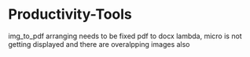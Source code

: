 # Productivity-Tools
img_to_pdf arranging needs to be fixed
pdf to docx lambda, micro is not getting displayed and there are overalpping images also
